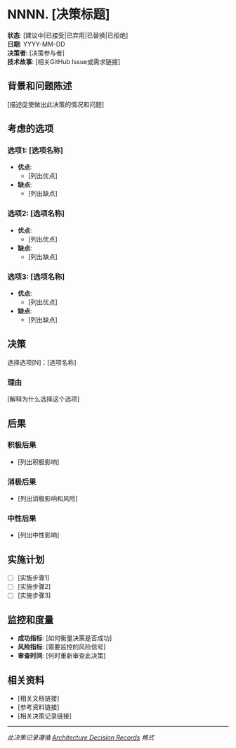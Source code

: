 # NNNN. [决策标题]

**状态**: [建议中|已接受|已弃用|已替换|已拒绝]  
**日期**: YYYY-MM-DD  
**决策者**: [决策参与者]  
**技术故事**: [相关GitHub Issue或需求链接]

## 背景和问题陈述

[描述促使做出此决策的情况和问题]

## 考虑的选项

### 选项1: [选项名称]

- **优点**:
  - [列出优点]
- **缺点**:
  - [列出缺点]

### 选项2: [选项名称]

- **优点**:
  - [列出优点]
- **缺点**:
  - [列出缺点]

### 选项3: [选项名称]

- **优点**:
  - [列出优点]
- **缺点**:
  - [列出缺点]

## 决策

选择选项[N]：[选项名称]

### 理由

[解释为什么选择这个选项]

## 后果

### 积极后果

- [列出积极影响]

### 消极后果

- [列出消极影响和风险]

### 中性后果

- [列出中性影响]

## 实施计划

- [ ] [实施步骤1]
- [ ] [实施步骤2]
- [ ] [实施步骤3]

## 监控和度量

- **成功指标**: [如何衡量决策是否成功]
- **风险指标**: [需要监控的风险信号]
- **审查时间**: [何时重新审查此决策]

## 相关资料

- [相关文档链接]
- [参考资料链接]
- [相关决策记录链接]

---

_此决策记录遵循 [Architecture Decision Records](https://adr.github.io/) 格式_
